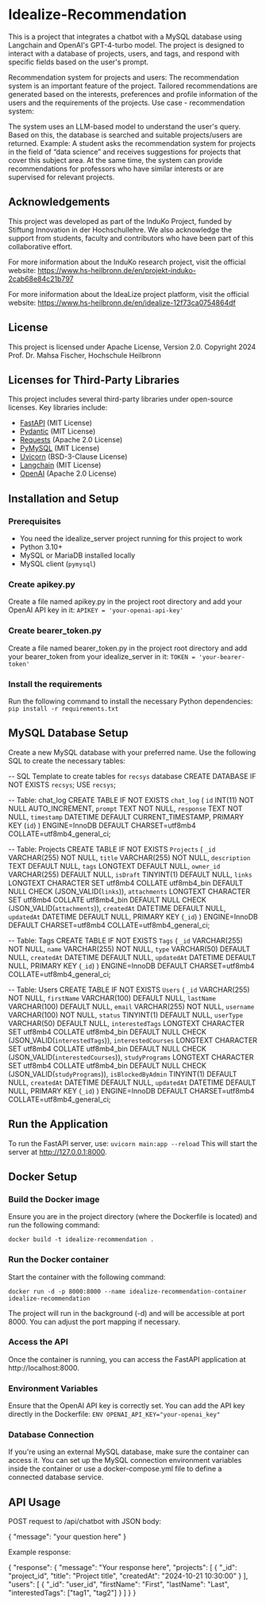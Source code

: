 # Idealize-Recommendation

This is a project that integrates a chatbot with a MySQL database using Langchain and OpenAI's GPT-4-turbo model. The project is designed to interact with a database of projects, users, and tags, and respond with specific fields based on the user's prompt.

Recommendation system for projects and users:
The recommendation system is an important feature of the project. Tailored recommendations are generated based on the interests, preferences and profile information of the users and the requirements of the projects.
Use case - recommendation system:

The system uses an LLM-based model to understand the user's query. Based on this, the database is searched and suitable projects/users are returned.
Example: A student asks the recommendation system for projects in the field of “data science” and receives suggestions for projects that cover this subject area. At the same time, the system can provide recommendations for professors who have similar interests or are supervised for relevant projects.

## Acknowledgements
This project was developed as part of the InduKo Project, funded by Stiftung Innovation in der Hochschullehre.
We also acknowledge the support from students, faculty and contributors who have been part of this collaborative effort.

For more iniformation about the InduKo research project, visit the official  website: https://www.hs-heilbronn.de/en/projekt-induko-2cab68e84c21b797

For more iniformation about the IdeaLize project platform, visit the official  website: https://www.hs-heilbronn.de/en/idealize-12f73ca0754864df

## License 

This project is licensed under Apache License, Version 2.0. Copyright 2024 Prof. Dr. Mahsa Fischer, Hochschule Heilbronn

## Licenses for Third-Party Libraries
This project includes several third-party libraries under open-source licenses. Key libraries include:

- [FastAPI](https://fastapi.tiangolo.com/) (MIT License)
- [Pydantic](https://pydantic-docs.helpmanual.io/) (MIT License)
- [Requests](https://requests.readthedocs.io/) (Apache 2.0 License)
- [PyMySQL](https://pypi.org/project/PyMySQL/) (MIT License)
- [Uvicorn](https://www.uvicorn.org/) (BSD-3-Clause License)
- [Langchain](https://github.com/langchain-ai/langchain/blob/master/LICENSE) (MIT License)
- [OpenAI](https://github.com/openai/openai-python) (Apache 2.0 License)

## Installation and Setup

### Prerequisites

- You need the idealize_server project running for this project to work
- Python 3.10+
- MySQL or MariaDB installed locally
- MySQL client (`pymysql`)

### Create apikey.py
Create a file named apikey.py in the project root directory and add your OpenAI API key in it:
`APIKEY = 'your-openai-api-key'`

### Create bearer_token.py
Create a file named bearer_token.py in the project root directory and add your bearer_token from your idealize_server in it:
`TOKEN = 'your-bearer-token'`

### Install the requirements
Run the following command to install the necessary Python dependencies:
`pip install -r requirements.txt`


## MySQL Database Setup
Create a new MySQL database with your preferred name.
Use the following SQL to create the necessary tables:


-- SQL Template to create tables for `recsys` database
CREATE DATABASE IF NOT EXISTS `recsys`;
USE `recsys`;

-- Table: chat_log
CREATE TABLE IF NOT EXISTS `chat_log` (
  `id` INT(11) NOT NULL AUTO_INCREMENT,
  `prompt` TEXT NOT NULL,
  `response` TEXT NOT NULL,
  `timestamp` DATETIME DEFAULT CURRENT_TIMESTAMP,
  PRIMARY KEY (`id`)
) ENGINE=InnoDB DEFAULT CHARSET=utf8mb4 COLLATE=utf8mb4_general_ci;

-- Table: Projects
CREATE TABLE IF NOT EXISTS `Projects` (
  `_id` VARCHAR(255) NOT NULL,
  `title` VARCHAR(255) NOT NULL,
  `description` TEXT DEFAULT NULL,
  `tags` LONGTEXT DEFAULT NULL,
  `owner_id` VARCHAR(255) DEFAULT NULL,
  `isDraft` TINYINT(1) DEFAULT NULL,
  `links` LONGTEXT CHARACTER SET utf8mb4 COLLATE utf8mb4_bin DEFAULT NULL CHECK (JSON_VALID(`links`)),
  `attachments` LONGTEXT CHARACTER SET utf8mb4 COLLATE utf8mb4_bin DEFAULT NULL CHECK (JSON_VALID(`attachments`)),
  `createdAt` DATETIME DEFAULT NULL,
  `updatedAt` DATETIME DEFAULT NULL,
  PRIMARY KEY (`_id`)
) ENGINE=InnoDB DEFAULT CHARSET=utf8mb4 COLLATE=utf8mb4_general_ci;

-- Table: Tags
CREATE TABLE IF NOT EXISTS `Tags` (
  `_id` VARCHAR(255) NOT NULL,
  `name` VARCHAR(255) NOT NULL,
  `type` VARCHAR(50) DEFAULT NULL,
  `createdAt` DATETIME DEFAULT NULL,
  `updatedAt` DATETIME DEFAULT NULL,
  PRIMARY KEY (`_id`)
) ENGINE=InnoDB DEFAULT CHARSET=utf8mb4 COLLATE=utf8mb4_general_ci;

-- Table: Users
CREATE TABLE IF NOT EXISTS `Users` (
  `_id` VARCHAR(255) NOT NULL,
  `firstName` VARCHAR(100) DEFAULT NULL,
  `lastName` VARCHAR(100) DEFAULT NULL,
  `email` VARCHAR(255) NOT NULL,
  `username` VARCHAR(100) NOT NULL,
  `status` TINYINT(1) DEFAULT NULL,
  `userType` VARCHAR(50) DEFAULT NULL,
  `interestedTags` LONGTEXT CHARACTER SET utf8mb4 COLLATE utf8mb4_bin DEFAULT NULL CHECK (JSON_VALID(`interestedTags`)),
  `interestedCourses` LONGTEXT CHARACTER SET utf8mb4 COLLATE utf8mb4_bin DEFAULT NULL CHECK (JSON_VALID(`interestedCourses`)),
  `studyPrograms` LONGTEXT CHARACTER SET utf8mb4 COLLATE utf8mb4_bin DEFAULT NULL CHECK (JSON_VALID(`studyPrograms`)),
  `isBlockedByAdmin` TINYINT(1) DEFAULT NULL,
  `createdAt` DATETIME DEFAULT NULL,
  `updatedAt` DATETIME DEFAULT NULL,
  PRIMARY KEY (`_id`)
) ENGINE=InnoDB DEFAULT CHARSET=utf8mb4 COLLATE=utf8mb4_general_ci;

## Run the Application

To run the FastAPI server, use:
`uvicorn main:app --reload`
This will start the server at http://127.0.0.1:8000.

## Docker Setup

### Build the Docker image
Ensure you are in the project directory (where the Dockerfile is located) and run the following command:

`docker build -t idealize-recommendation .`

### Run the Docker container
Start the container with the following command:

`docker run -d -p 8000:8000 --name idealize-recommendation-container idealize-recommendation`

The project will run in the background (-d) and will be accessible at port 8000.
You can adjust the port mapping if necessary.

### Access the API
Once the container is running, you can access the FastAPI application at http://localhost:8000.

### Environment Variables
Ensure that the OpenAI API key is correctly set. You can add the API key directly in the Dockerfile:
```ENV OPENAI_API_KEY="your-openai_key"```

### Database Connection
If you're using an external MySQL database, make sure the container can access it. You can set up the MySQL connection environment variables inside the container or use a docker-compose.yml file to define a connected database service.

## API Usage
POST request to /api/chatbot with JSON body:

{
  "message": "your question here"
}

Example response:

{
  "response": {
    "message": "Your response here",
    "projects": [
      {
        "_id": "project_id",
        "title": "Project title",
        "createdAt": "2024-10-21 10:30:00"
      }
    ],
    "users": [
      {
        "_id": "user_id",
        "firstName": "First",
        "lastName": "Last",
        "interestedTags": ["tag1", "tag2"]
      }
    ]
  }
}